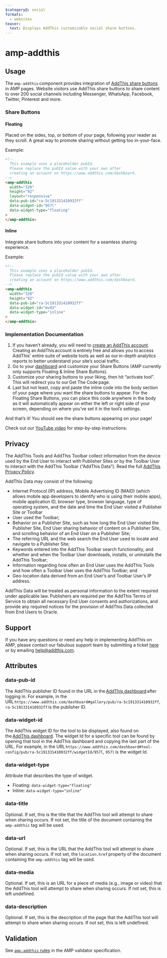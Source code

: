 ```yaml
---
$category@: social
formats:
  - websites
teaser:
  text: Displays AddThis customizable social share buttons.
---
```


<!---
Copyright 2018 The AMP HTML Authors. All Rights Reserved.

Licensed under the Apache License, Version 2.0 (the "License");
you may not use this file except in compliance with the License.
You may obtain a copy of the License at

      http://www.apache.org/licenses/LICENSE-2.0

Unless required by applicable law or agreed to in writing, software
distributed under the License is distributed on an "AS-IS" BASIS,
WITHOUT WARRANTIES OR CONDITIONS OF ANY KIND, either express or implied.
See the License for the specific language governing permissions and
limitations under the License.
-->

# amp-addthis

## Usage

The `amp-addthis` component provides integration of
[AddThis share buttons](https://www.addthis.com/get/share/) in AMP pages. Website visitors use AddThis share buttons to share content to over 200 social channels including Messenger, WhatsApp, Facebook, Twitter, Pinterest and more.

### Share Buttons

#### Floating

Placed on the sides, top, or bottom of your page, following your reader as they scroll. A great way to promote sharing without getting too in-your-face.

Example:

```html
<!--
  This example uses a placeholder pubId.
  Please replace the pubId value with your own after
  creating an account on https://www.addthis.com/dashboard.
-->
<amp-addthis
  width="320"
  height="92"
  layout="responsive"
  data-pub-id="ra-5c191331410932ff"
  data-widget-id="957l"
  data-widget-type="floating"
>
</amp-addthis>
```

#### Inline

Integrate share buttons into your content for a seamless sharing experience.

Example:

```html
<!--
  This example uses a placeholder pubId.
  Please replace the pubId value with your own after
  creating an account on https://www.addthis.com/dashboard.
-->
<amp-addthis
  width="320"
  height="92"
  data-pub-id="ra-5c191331410932ff"
  data-widget-id="mv93"
  data-widget-type="inline"
>
</amp-addthis>
```

### Implementation Documentation

1. If you haven’t already, you will need to [create an AddThis account](https://www.addthis.com/register). Creating an AddThis account is entirely free and allows you to access AddThis' entire suite of website tools as well as our in-depth analytics reports to better understand your site’s social traffic.
2. Go to your [dashboard](https://addthis.com/dashboard) and customize your Share Buttons (AMP currently only supports Floating & Inline Share Buttons).
3. Customize your sharing buttons to your liking, then hit “activate tool”. This will redirect you to our Get The Code page.
4. Last but not least, copy and paste the inline code into the body section of your page where you want the share buttons to appear. For the Floating Share Buttons, you can place this code anywhere in the body as it will automatically appear on either the left or right side of your screen, depending on where you’ve set it in the tool’s settings.

And that’s it! You should see the share buttons appearing on your page!

Check out our [YouTube video](https://www.youtube.com/watch?v=BSkuAB4er2o) for step-by-step instructions:
<amp-youtube data-videoid="BSkuAB4er2o" layout="responsive" width="480" height="270"></amp-youtube>

## Privacy

The AddThis Tools and AddThis Toolbar collect information from the device used by the End User to interact with Publisher Sites or by the Toolbar User to interact with the AddThis Toolbar (“AddThis Data”). Read the full [AddThis Privacy Policy](http://www.addthis.com/privacy/privacy-policy/).

AddThis Data may consist of the following:

- Internet Protocol (IP) address, Mobile Advertising ID (MAID) (which allows mobile app developers to identify who is using their mobile apps), mobile application ID, browser type, browser language, type of operating system, and the date and time the End User visited a Publisher Site or Toolbar
- User used the Toolbar;
- Behavior on a Publisher Site, such as how long the End User visited the Publisher Site, End User sharing behavior of content on a Publisher Site, and scrolling behavior of an End User on a Publisher Site;
- The referring URL and the web search the End User used to locate and navigate to a Publisher Site;
- Keywords entered into the AddThis Toolbar search functionality, and whether and when the Toolbar User downloads, installs, or uninstalls the AddThis Toolbar;
- Information regarding how often an End User uses the AddThis Tools and how often a Toolbar User uses the AddThis Toolbar; and
- Geo-location data derived from an End User’s and Toolbar User’s IP address.

AddThis Data will be treated as personal information to the extent required under applicable law. Publishers are required per the AddThis Terms of Service to obtain all necessary End User consents and authorizations, and provide any required notices for the provision of AddThis Data collected from End Users to Oracle.

## Support

If you have any questions or need any help in implementing AddThis on AMP, please contact our fabulous support team by submitting a ticket [here](https://www.addthis.com/support/) or by emailing [help@addthis.com](mailto:help@addthis.com).

## Attributes

### data-pub-id

The AddThis publisher ID found in the URL in the [AddThis dashboard](https://addthis.com/dashboard) after logging in. For example, in the URL `https://www.addthis.com/dashboard#gallery/pub/ra-5c191331410932ff`, `ra-5c191331410932ff` is the publisher ID.

### data-widget-id

The AddThis widget ID for the tool to be displayed, also found on the [AddThis dashboard](https://addthis.com/dashboard). The widget Id for a specific tool can be found by opening that tool in the AddThis dashboard and copying the last part of the URL. For example, in the URL `https://www.addthis.com/dashboard#tool-config/pub/ra-5c191331410932ff/widgetId/957l`, `957l` is the widget Id.

### data-widget-type

Attribute that describes the type of widget.

- Floating: `data-widget-type="floating"`
- Inline: `data-widget-type="inline"`

### data-title

Optional. If set, this is the title that the AddThis tool will attempt to share when sharing occurs. If not set, the title of the document containing the `amp-addthis` tag will be used.

### data-url

Optional. If set, this is the URL that the AddThis tool will attempt to share when sharing occurs. If not set, the `location.href` property of the document containing the `amp-addthis` tag will be used.

### data-media

Optional. If set, this is an URL for a piece of media (e.g., image or video) that the AddThis tool will attempt to share when sharing occurs. If not set, this is left undefined.

### data-description

Optional. If set, this is the description of the page that the AddThis tool will attempt to share when sharing occurs. If not set, this is left undefined.

## Validation

See [`amp-addthis` rules](https://github.com/ampproject/amphtml/blob/master/extensions/amp-addthis/validator-amp-addthis.protoascii) in the AMP validator specification.
